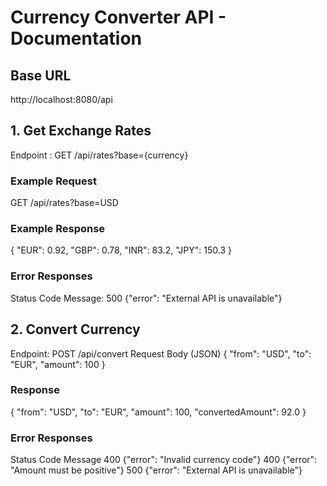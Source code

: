 # Currency Converter API - Documentation
## Base URL
  http://localhost:8080/api
  
## 1. Get Exchange Rates
  Endpoint :
    GET /api/rates?base={currency}

### Example Request
  GET /api/rates?base=USD
### Example Response
  {
    "EUR": 0.92,
    "GBP": 0.78,
    "INR": 83.2,
    "JPY": 150.3
  }
### Error Responses
  Status Code	Message:
    500	{"error": "External API is unavailable"}
    
## 2. Convert Currency
  Endpoint:
    POST /api/convert
      Request Body (JSON)
          {
            "from": "USD",
            "to": "EUR",
            "amount": 100
          }
### Response
  {
    "from": "USD",
    "to": "EUR",
    "amount": 100,
    "convertedAmount": 92.0
  }
### Error Responses
  Status Code	Message
    400	{"error": "Invalid currency code"}
    400	{"error": "Amount must be positive"}
    500	{"error": "External API is unavailable"}
